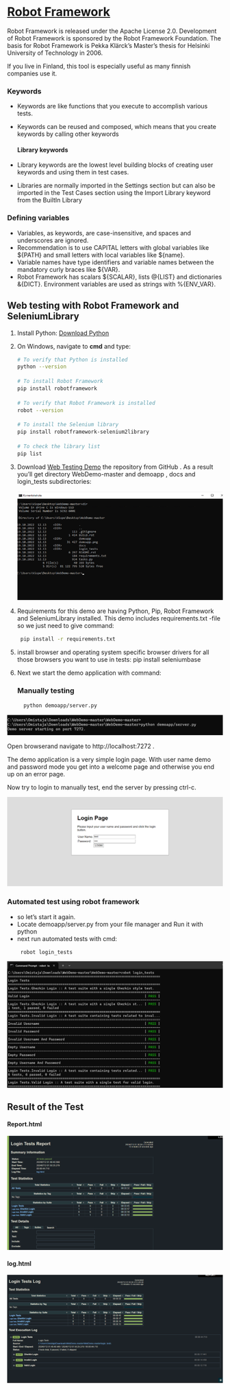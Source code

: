 # [Robot Framework](https://robotframework.org/)

Robot Framework is released under the Apache License 2.0. Development of Robot Framework is sponsored by the Robot Framework Foundation. The basis for Robot Framework is Pekka Klärck’s Master’s thesis for Helsinki University of Technology in 2006.

If you live in Finland, this tool is especially useful as many finnish companies use it.

### Keywords

- Keywords are like functions that you execute to accomplish various tests.
- Keywords can be reused and composed, which means that you create keywords by calling other keywords
  
  #### Library keywords
  
- Library keywords are the lowest level building blocks of creating user keywords and using them in test cases.
- Libraries are normally imported in the Settings section but can also be imported in the Test Cases section using the Import Library keyword from the BuiltIn Library
  
### Defining variables

- Variables, as keywords, are case-insensitive, and spaces and underscores are ignored.
- Recommendation is to use CAPITAL letters with global variables like ${PATH} and small letters with local variables like ${name}.
- Variable names have type identifiers and variable names between the mandatory curly braces like ${VAR}.
- Robot Framework has scalars ${SCALAR}, lists @{LIST} and dictionaries &{DICT}. Environment variables are used as strings with %{ENV_VAR}.

  
## Web testing with Robot Framework and SeleniumLibrary

1. Install Python: [Download Python](https://www.python.org/downloads/)

2. On Windows, navigate to **cmd** and type:

     ```sh
   # To verify that Python is installed
   python --version

   # To install Robot Framework
   pip install robotframework

   # To verify that Robot Framework is installed
   robot --version

   # To install the Selenium library
   pip install robotframework-selenium2library

   # To check the library list
   pip list
   
3. Download [Web Testing Demo](https://github.com/robotframework/WebDemo) the repository from GitHub . As a result you’ll get directory WebDemo-master and demoapp , docs and login_tests subdirectories:
   
   ![web_Demo](https://github.com/Mays-M/Images/blob/main/webdemo.png)
   
4. Requirements for this demo are having Python, Pip, Robot Framework and SeleniumLibrary installed. This demo includes requirements.txt -file so we just need to give command:
    ```sh
     pip install -r requirements.txt

6. install browser and operating system specific browser drivers for all those browsers you want to use in tests:
   pip install seleniumbase

 7. Next we start the demo application with command:
    <h3>Manually testing </h3>

    ```sh
      python demoapp/server.py

![Extensions](https://github.com/Mays-M/Images/blob/main/manual_test.png)

Open browserand navigate to http://localhost:7272 .

The demo application is a very simple login page. With user name demo and password mode you get into a welcome page and otherwise you end up on an error page.

Now try to login to manually test, end the server by pressing ctrl-c.


![Extensions](https://github.com/Mays-M/Images/blob/main/login_page.png)

<h3>Automated test using robot framework</h3> 

- so let’s start it again.
- Locate demoapp/server.py from your file manager and Run it with python
- next run automated tests with cmd:
     ```sh
      robot login_tests
     
![Extensions](https://github.com/Mays-M/Images/blob/main/pass_report.png)
  

## Result of the Test

<h4>Report.html</h4>

![Extensions](https://github.com/Mays-M/Images/blob/main/report_html.png)


<h4>log.html</h4>

![Extensions](https://github.com/Mays-M/Images/blob/main/log_html.png)






